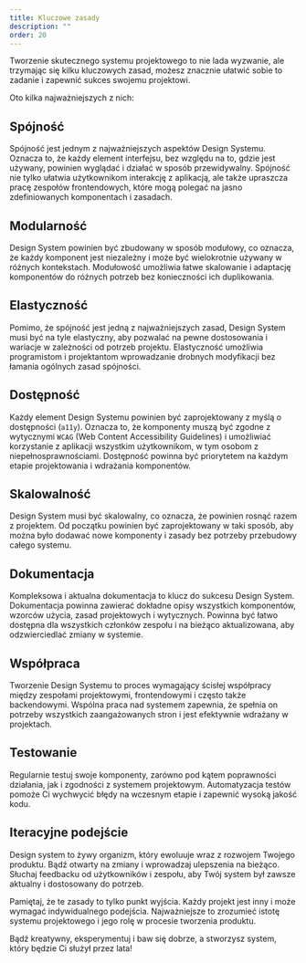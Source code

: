 ```yaml
---
title: Kluczowe zasady
description: ""
order: 20
---
```


Tworzenie skutecznego systemu projektowego to nie lada wyzwanie, ale trzymając się kilku kluczowych zasad, możesz znacznie ułatwić sobie to zadanie i zapewnić sukces swojemu projektowi.

Oto kilka najważniejszych z nich:

## Spójność

Spójność jest jednym z najważniejszych aspektów Design Systemu. Oznacza to, że każdy element interfejsu, bez względu na to, gdzie jest używany, powinien wyglądać i działać w sposób przewidywalny. Spójność nie tylko ułatwia użytkownikom interakcję z aplikacją, ale także upraszcza pracę zespołów frontendowych, które mogą polegać na jasno zdefiniowanych komponentach i zasadach.

## Modularność

Design System powinien być zbudowany w sposób modułowy, co oznacza, że każdy komponent jest niezależny i może być wielokrotnie używany w różnych kontekstach. Modułowość umożliwia łatwe skalowanie i adaptację komponentów do różnych potrzeb bez konieczności ich duplikowania.

## Elastyczność

Pomimo, że spójność jest jedną z najważniejszych zasad, Design System musi być na tyle elastyczny, aby pozwalać na pewne dostosowania i wariacje w zależności od potrzeb projektu. Elastyczność umożliwia programistom i projektantom wprowadzanie drobnych modyfikacji bez łamania ogólnych zasad spójności.

## Dostępność

Każdy element Design Systemu powinien być zaprojektowany z myślą o dostępności (`a11y`). Oznacza to, że komponenty muszą być zgodne z wytycznymi `WCAG` (Web Content Accessibility Guidelines) i umożliwiać korzystanie z aplikacji wszystkim użytkownikom, w tym osobom z niepełnosprawnościami. Dostępność powinna być priorytetem na każdym etapie projektowania i wdrażania komponentów.

## Skalowalność

Design System musi być skalowalny, co oznacza, że powinien rosnąć razem z projektem. Od początku powinien być zaprojektowany w taki sposób, aby można było dodawać nowe komponenty i zasady bez potrzeby przebudowy całego systemu.

## Dokumentacja

Kompleksowa i aktualna dokumentacja to klucz do sukcesu Design System. Dokumentacja powinna zawierać dokładne opisy wszystkich komponentów, wzorców użycia, zasad projektowych i wytycznych. Powinna być łatwo dostępna dla wszystkich członków zespołu i na bieżąco aktualizowana, aby odzwierciedlać zmiany w systemie.

## Współpraca

Tworzenie Design Systemu to proces wymagający ścisłej współpracy między zespołami projektowymi, frontendowymi i często także backendowymi. Wspólna praca nad systemem zapewnia, że spełnia on potrzeby wszystkich zaangażowanych stron i jest efektywnie wdrażany w projektach.

## Testowanie

Regularnie testuj swoje komponenty, zarówno pod kątem poprawności działania, jak i zgodności z systemem projektowym. Automatyzacja testów pomoże Ci wychwycić błędy na wczesnym etapie i zapewnić wysoką jakość kodu.

## Iteracyjne podejście

Design system to żywy organizm, który ewoluuje wraz z rozwojem Twojego produktu. Bądź otwarty na zmiany i wprowadzaj ulepszenia na bieżąco. Słuchaj feedbacku od użytkowników i zespołu, aby Twój system był zawsze aktualny i dostosowany do potrzeb.

Pamiętaj, że te zasady to tylko punkt wyjścia. Każdy projekt jest inny i może wymagać indywidualnego podejścia. Najważniejsze to zrozumieć istotę systemu projektowego i jego rolę w procesie tworzenia produktu.

Bądź kreatywny, eksperymentuj i baw się dobrze, a stworzysz system, który będzie Ci służył przez lata!
